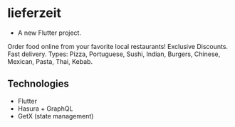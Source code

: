 # lieferzeit

- A new Flutter project.

Order food online from your favorite local restaurants! Exclusive Discounts. Fast delivery. Types: Pizza, Portuguese, Sushi, Indian, Burgers, Chinese, Mexican, Pasta, Thai, Kebab.

## Technologies

- Flutter
- Hasura + GraphQL
- GetX (state management)
